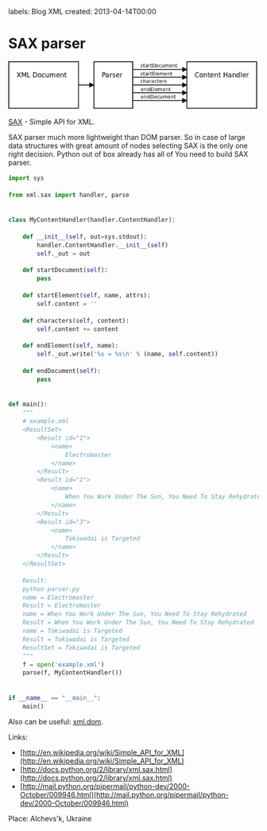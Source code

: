 labels: Blog
        XML
created: 2013-04-14T00:00

# SAX parser

![SAX XML parser](sax.png)

[SAX](http://en.wikipedia.org/wiki/Simple_API_for_XML) - Simple API for XML.

SAX parser much more lightweight than DOM parser. So in case of large data structures with great amount of nodes selecting SAX is the only one right decision.
Python out of box already has all of You need to build SAX parser.

```python
import sys

from xml.sax import handler, parse


class MyContentHandler(handler.ContentHandler):

    def __init__(self, out=sys.stdout):
        handler.ContentHandler.__init__(self)
        self._out = out

    def startDocument(self):
        pass

    def startElement(self, name, attrs):
        self.content = ''

    def characters(self, content):
        self.content += content

    def endElement(self, name):
        self._out.write('%s = %s\n' % (name, self.content))

    def endDocument(self):
        pass


def main():
    """
    # example.xml
    <ResultSet>
        <Result id="1">
            <name>
                Electromaster
            </name>
        </Result>
        <Result id="2">
            <name>
                When You Work Under The Sun, You Need To Stay Rehydrated
            </name>
        </Result>
        <Result id="3">
            <name>
                Tokiwadai is Targeted
            </name>
        </Result>
    </ResultSet>

    Result:
    python parser.py
    name = Electromaster
    Result = Electromaster
    name = When You Work Under The Sun, You Need To Stay Rehydrated
    Result = When You Work Under The Sun, You Need To Stay Rehydrated
    name = Tokiwadai is Targeted
    Result = Tokiwadai is Targeted
    ResultSet = Tokiwadai is Targeted
    """
    f = open('example.xml')
    parse(f, MyContentHandler())


if __name__ == "__main__":
    main()
```

Also can be useful: [xml.dom](http://docs.python.org/dev/library/xml.dom.pulldom.html).

Links:

- [http://en.wikipedia.org/wiki/Simple_API_for_XML](http://en.wikipedia.org/wiki/Simple_API_for_XML)
- [http://docs.python.org/2/library/xml.sax.html](http://docs.python.org/2/library/xml.sax.html)
- [http://mail.python.org/pipermail/python-dev/2000-October/009946.html](http://mail.python.org/pipermail/python-dev/2000-October/009946.html)

Place: Alchevs'k, Ukraine
